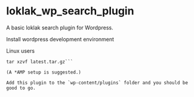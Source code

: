 # loklak_wp_search_plugin

A basic loklak search plugin for Wordpress. 

Install wordpress development environment 

Linux users

```wget http://wordpress.org/latest.tar.gz
tar xzvf latest.tar.gz```

(A *AMP setup is suggested.)

Add this plugin to the `wp-content/plugins` folder and you should be good to go.  


